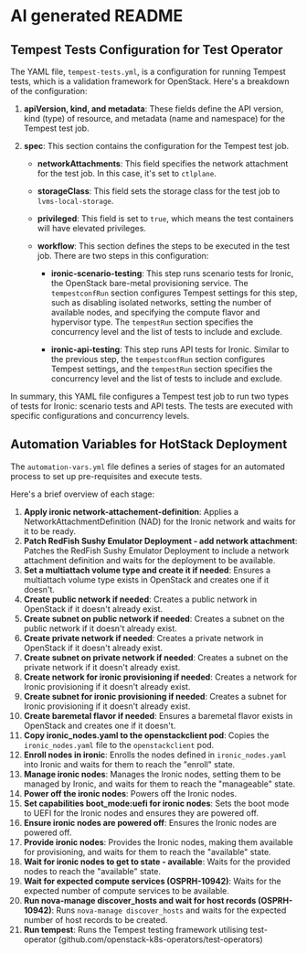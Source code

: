 <!--
// Assisted by watsonx Code Assistant 
// Code generated by WCA@IBM in this programming language is not approved for use in IBM product development.
-->
# AI generated README

## Tempest Tests Configuration for Test Operator

The YAML file, `tempest-tests.yml`, is a configuration for running Tempest tests, which is a validation framework for OpenStack. Here's a breakdown of the configuration:

1. **apiVersion, kind, and metadata**: These fields define the API version, kind (type) of resource, and metadata (name and namespace) for the Tempest test job.

2. **spec**: This section contains the configuration for the Tempest test job.

   - **networkAttachments**: This field specifies the network attachment for the test job. In this case, it's set to `ctlplane`.

   - **storageClass**: This field sets the storage class for the test job to `lvms-local-storage`.

   - **privileged**: This field is set to `true`, which means the test containers will have elevated privileges.

   - **workflow**: This section defines the steps to be executed in the test job. There are two steps in this configuration:

     - **ironic-scenario-testing**: This step runs scenario tests for Ironic, the OpenStack bare-metal provisioning service. The `tempestconfRun` section configures Tempest settings for this step, such as disabling isolated networks, setting the number of available nodes, and specifying the compute flavor and hypervisor type. The `tempestRun` section specifies the concurrency level and the list of tests to include and exclude.

     - **ironic-api-testing**: This step runs API tests for Ironic. Similar to the previous step, the `tempestconfRun` section configures Tempest settings, and the `tempestRun` section specifies the concurrency level and the list of tests to include and exclude.

In summary, this YAML file configures a Tempest test job to run two types of tests for Ironic: scenario tests and API tests. The tests are executed with specific configurations and concurrency levels.

## Automation Variables for HotStack Deployment

The `automation-vars.yml` file defines a series of stages for an automated process to set up pre-requisites and execute tests.

Here's a brief overview of each stage:

1. **Apply ironic network-attachement-definition**: Applies a NetworkAttachmentDefinition (NAD) for the Ironic network and waits for it to be ready.
2. **Patch RedFish Sushy Emulator Deployment - add network attachment**: Patches the RedFish Sushy Emulator Deployment to include a network attachment definition and waits for the deployment to be available.
3. **Set a multiattach volume type and create it if needed**: Ensures a multiattach volume type exists in OpenStack and creates one if it doesn't.
4. **Create public network if needed**: Creates a public network in OpenStack if it doesn't already exist.
5. **Create subnet on public network if needed**: Creates a subnet on the public network if it doesn't already exist.
6. **Create private network if needed**: Creates a private network in OpenStack if it doesn't already exist.
7. **Create subnet on private network if needed**: Creates a subnet on the private network if it doesn't already exist.
8. **Create network for ironic provisioning if needed**: Creates a network for Ironic provisioning if it doesn't already exist.
9. **Create subnet for ironic provisioning if needed**: Creates a subnet for Ironic provisioning if it doesn't already exist.
10. **Create baremetal flavor if needed**: Ensures a baremetal flavor exists in OpenStack and creates one if it doesn't.
11. **Copy ironic_nodes.yaml to the openstackclient pod**: Copies the `ironic_nodes.yaml` file to the `openstackclient` pod.
12. **Enroll nodes in ironic**: Enrolls the nodes defined in `ironic_nodes.yaml` into Ironic and waits for them to reach the "enroll" state.
13. **Manage ironic nodes**: Manages the Ironic nodes, setting them to be managed by Ironic, and waits for them to reach the "manageable" state.
14. **Power off the ironic nodes**: Powers off the Ironic nodes.
15. **Set capabilities boot_mode:uefi for ironic nodes**: Sets the boot mode to UEFI for the Ironic nodes and ensures they are powered off.
16. **Ensure ironic nodes are powered off**: Ensures the Ironic nodes are powered off.
17. **Provide ironic nodes**: Provides the Ironic nodes, making them available for provisioning, and waits for them to reach the "available" state.
18. **Wait for ironic nodes to get to state - available**: Waits for the provided nodes to reach the "available" state.
19. **Wait for expected compute services (OSPRH-10942)**: Waits for the expected number of compute services to be available.
20. **Run nova-manage discover_hosts and wait for host records (OSPRH-10942)**: Runs `nova-manage discover_hosts` and waits for the expected number of host records to be created.
21. **Run tempest**: Runs the Tempest testing framework utilising test-operator (github.com/openstack-k8s-operators/test-operators)

